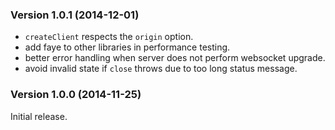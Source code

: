 ### Version 1.0.1 (2014-12-01)

 * `createClient` respects the `origin` option.
 * add faye to other libraries in performance testing.
 * better error handling when server does not perform websocket upgrade.
 * avoid invalid state if `close` throws due to too long status message.

### Version 1.0.0 (2014-11-25)

Initial release.
